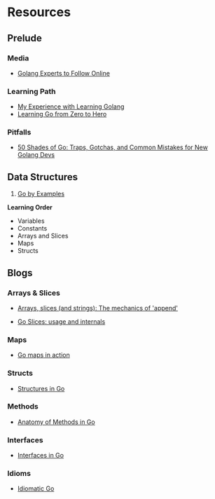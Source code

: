 # Resources

## Prelude

### Media
* [Golang Experts to Follow Online](https://blog.newrelic.com/technology/golang-experts-follow-online/)

### Learning Path
* [My Experience with Learning Golang](https://pmihaylov.com/learning-golang-experience/)
* [Learning Go from Zero to Hero](https://milapneupane.com.np/2019/07/06/learning-golang-from-zero-to-hero/)

### Pitfalls
* [50 Shades of Go: Traps, Gotchas, and Common Mistakes for New Golang Devs](http://devs.cloudimmunity.com/gotchas-and-common-mistakes-in-go-golang/)

## Data Structures

1. [Go by Examples](https://gobyexample.com/)

**Learning Order**

* Variables
* Constants
* Arrays and Slices
* Maps
* Structs

## Blogs

### Arrays & Slices

* [Arrays, slices (and strings): The mechanics of 'append'](https://blog.golang.org/slices)

* [Go Slices: usage and internals](https://blog.golang.org/slices-intro)

### Maps

* [Go maps in action](https://blog.golang.org/maps)

### Structs

* [Structures in Go](https://medium.com/rungo/structures-in-go-76377cc106a2)

### Methods
* [Anatomy of Methods in Go](https://medium.com/rungo/anatomy-of-methods-in-go-f552aaa8ac4a)

### Interfaces
* [Interfaces in Go](https://medium.com/rungo/interfaces-in-go-ab1601159b3a)

### Idioms

* [Idiomatic Go](https://about.sourcegraph.com/go/idiomatic-go)
